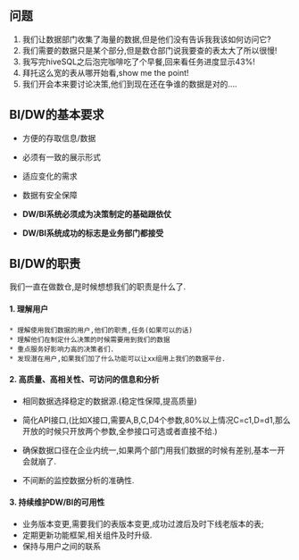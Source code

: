 ## 问题

1. 我们让数据部门收集了海量的数据,但是他们没有告诉我我该如何访问它?
2. 我们需要的数据只是某个部分,但是数仓部门说我要查的表太大了所以很慢!
3. 我写完hiveSQL之后泡完咖啡吃了个早餐,回来看任务进度显示43%!
4. 拜托这么宽的表从哪开始看,show me the point!
5. 我们开会本来要讨论决策,他们到现在还在争谁的数据是对的....



## BI/DW的基本要求

* 方便的存取信息/数据

* 必须有一致的展示形式

* 适应变化的需求

* 数据有安全保障

* **DW/BI系统必须成为决策制定的基础跟依仗**

* **DW/BI系统成功的标志是业务部门都接受**

  

## BI/DW的职责

我们一直在做数仓,是时候想想我们的职责是什么了.

#### 1. 理解用户

	* 理解使用我们数据的用户,他们的职责,任务(如果可以的话)
	* 理解他们在制定什么决策的时候需要用到我们的数据
	* 重点服务好影响力高的决策者们.
	* 发现潜在用户,如果我们加了什么功能可以让xx组用上我们的数据平台.

#### 2. 高质量、高相关性、可访问的信息和分析

* 相同数据选择稳定的数据源.(稳定性保障,提高质量)
* 简化API接口,(比如X接口,需要A,B,C,D4个参数,80%以上情况C=c1,D=d1,那么开放的时候只开放两个参数,全参接口可选或者直接不给.)

* 确保数据口径在企业内统一,如果两个部门用我们数据的时候有差别,基本一开会就崩了.
* 不间断的监控数据分析的准确性.

#### 3. 持续维护DW/BI的可用性

* 业务版本变更,需要我们的表版本变更,成功过渡后及时下线老版本的表;
* 定期更新功能框架,相关组件及时升级.
* 保持与用户之间的联系